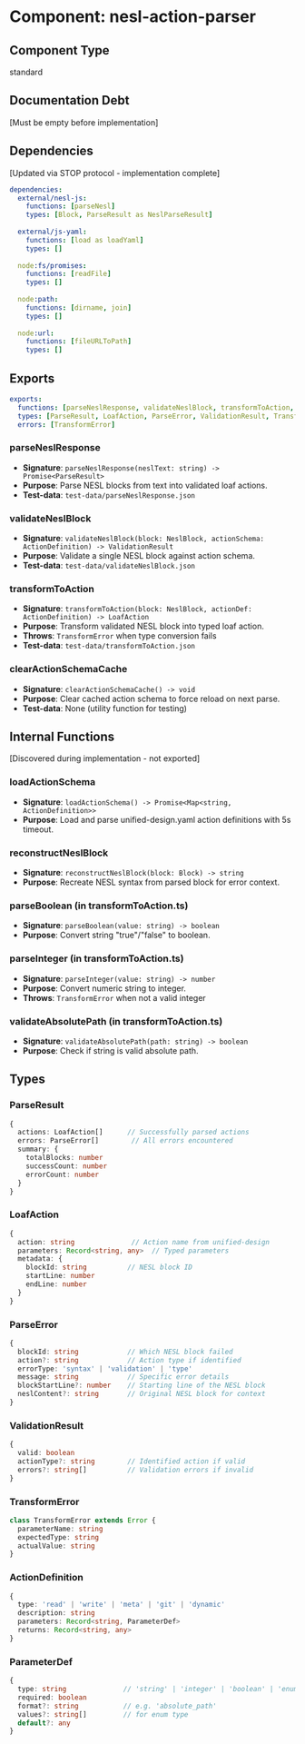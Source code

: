 # Component: nesl-action-parser

## Component Type
standard

## Documentation Debt
[Must be empty before implementation]

## Dependencies
[Updated via STOP protocol - implementation complete]

```yaml
dependencies:
  external/nesl-js:
    functions: [parseNesl]
    types: [Block, ParseResult as NeslParseResult]
  
  external/js-yaml:
    functions: [load as loadYaml]
    types: []
  
  node:fs/promises:
    functions: [readFile]
    types: []
  
  node:path:
    functions: [dirname, join]
    types: []
    
  node:url:
    functions: [fileURLToPath]
    types: []
```

## Exports
```yaml
exports:
  functions: [parseNeslResponse, validateNeslBlock, transformToAction, clearActionSchemaCache]
  types: [ParseResult, LoafAction, ParseError, ValidationResult, TransformError]
  errors: [TransformError]
```

### parseNeslResponse
- **Signature**: `parseNeslResponse(neslText: string) -> Promise<ParseResult>`
- **Purpose**: Parse NESL blocks from text into validated loaf actions.
- **Test-data**: `test-data/parseNeslResponse.json`

### validateNeslBlock
- **Signature**: `validateNeslBlock(block: NeslBlock, actionSchema: ActionDefinition) -> ValidationResult`
- **Purpose**: Validate a single NESL block against action schema.
- **Test-data**: `test-data/validateNeslBlock.json`

### transformToAction
- **Signature**: `transformToAction(block: NeslBlock, actionDef: ActionDefinition) -> LoafAction`
- **Purpose**: Transform validated NESL block into typed loaf action.
- **Throws**: `TransformError` when type conversion fails
- **Test-data**: `test-data/transformToAction.json`

### clearActionSchemaCache
- **Signature**: `clearActionSchemaCache() -> void`
- **Purpose**: Clear cached action schema to force reload on next parse.
- **Test-data**: None (utility function for testing)

## Internal Functions
[Discovered during implementation - not exported]

### loadActionSchema
- **Signature**: `loadActionSchema() -> Promise<Map<string, ActionDefinition>>`
- **Purpose**: Load and parse unified-design.yaml action definitions with 5s timeout.

### reconstructNeslBlock
- **Signature**: `reconstructNeslBlock(block: Block) -> string`
- **Purpose**: Recreate NESL syntax from parsed block for error context.

### parseBoolean (in transformToAction.ts)
- **Signature**: `parseBoolean(value: string) -> boolean`
- **Purpose**: Convert string "true"/"false" to boolean.

### parseInteger (in transformToAction.ts)
- **Signature**: `parseInteger(value: string) -> number`
- **Purpose**: Convert numeric string to integer.
- **Throws**: `TransformError` when not a valid integer

### validateAbsolutePath (in transformToAction.ts)
- **Signature**: `validateAbsolutePath(path: string) -> boolean`
- **Purpose**: Check if string is valid absolute path.

## Types

### ParseResult
```typescript
{
  actions: LoafAction[]      // Successfully parsed actions
  errors: ParseError[]        // All errors encountered
  summary: {
    totalBlocks: number
    successCount: number
    errorCount: number
  }
}
```

### LoafAction
```typescript
{
  action: string              // Action name from unified-design
  parameters: Record<string, any>  // Typed parameters
  metadata: {
    blockId: string          // NESL block ID
    startLine: number
    endLine: number
  }
}
```

### ParseError
```typescript
{
  blockId: string            // Which NESL block failed
  action?: string            // Action type if identified
  errorType: 'syntax' | 'validation' | 'type'
  message: string            // Specific error details
  blockStartLine?: number    // Starting line of the NESL block
  neslContent?: string       // Original NESL block for context
}
```

### ValidationResult
```typescript
{
  valid: boolean
  actionType?: string        // Identified action if valid
  errors?: string[]          // Validation errors if invalid
}
```

### TransformError
```typescript
class TransformError extends Error {
  parameterName: string
  expectedType: string
  actualValue: string
}
```

### ActionDefinition
```typescript
{
  type: 'read' | 'write' | 'meta' | 'git' | 'dynamic'
  description: string
  parameters: Record<string, ParameterDef>
  returns: Record<string, any>
}
```

### ParameterDef
```typescript
{
  type: string              // 'string' | 'integer' | 'boolean' | 'enum'
  required: boolean
  format?: string           // e.g. 'absolute_path'
  values?: string[]         // for enum type
  default?: any
}
```